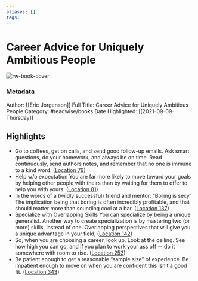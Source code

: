 ```yaml
---
aliases: []
tags:
---
```

# Career Advice for Uniquely Ambitious People

![rw-book-cover](https://images-na.ssl-images-amazon.com/images/I/51d5Qk88PDL._SL200_.jpg)
### Metadata
Author: [[Eric Jorgenson]]
Full Title: Career Advice for Uniquely Ambitious People
Category: #readwise/books
Date Highlighted: [[2021-09-09-Thursday]]

## Highlights
- Go to coffees, get on calls, and send good follow-up emails. Ask smart questions, do your homework, and always be on time. Read continuously, send authors notes, and remember that no one is immune to a kind word. ([Location 79](https://readwise.io/to_kindle?action=open&asin=B07CK11SZW&location=79))
- Help w/o expectation You are far more likely to move toward your goals by helping other people with theirs than by waiting for them to offer to help you with yours. ([Location 81](https://readwise.io/to_kindle?action=open&asin=B07CK11SZW&location=81))
- In the words of a (wildly successful) friend and mentor: “Boring is sexy” The implication being that boring is often incredibly profitable, and that should matter more than sounding cool at a bar. ([Location 137](https://readwise.io/to_kindle?action=open&asin=B07CK11SZW&location=137))
- Specialize with Overlapping Skills You can specialize by being a unique generalist. Another way to create specialization is by mastering two (or more) skills, instead of one. Overlapping perspectives that will give you a unique advantage in your field, ([Location 142](https://readwise.io/to_kindle?action=open&asin=B07CK11SZW&location=142))
- So, when you are choosing a career, look up. Look at the ceiling. See how high you can go, and if you plan to work your ass off -- do it somewhere with room to rise. ([Location 253](https://readwise.io/to_kindle?action=open&asin=B07CK11SZW&location=253))
- Be patient enough to get a reasonable “sample size” of experience. Be impatient enough to move on when you are confident this isn’t a good fit. ([Location 343](https://readwise.io/to_kindle?action=open&asin=B07CK11SZW&location=343))
